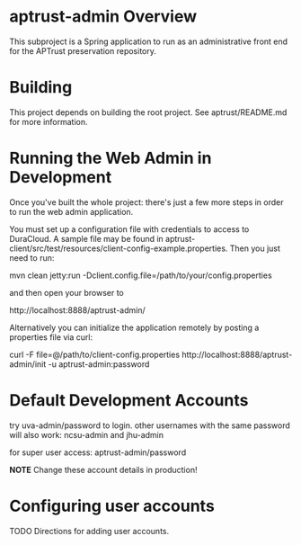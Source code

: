 aptrust-admin Overview
======================

This subproject is a Spring application to run as an administrative front end for the APTrust
preservation repository.

Building
========

This project depends on building the root project. See aptrust/README.md for more information.

Running the Web Admin in Development
====================================

Once you've built the whole project: there's just a few more steps in order to run the web admin application.

You must set up a configuration file with credentials to access to DuraCloud.  A sample file may be found in aptrust-client/src/test/resources/client-config-example.properties.  Then you just need to run:

  mvn clean jetty:run -Dclient.config.file=/path/to/your/config.properties

and then open your browser to 

  http://localhost:8888/aptrust-admin/

Alternatively you can initialize the application remotely by posting a properties file via curl: 

curl -F file=@/path/to/client-config.properties http://localhost:8888/aptrust-admin/init -u aptrust-admin:password


Default Development Accounts
============================

try uva-admin/password  to login.
other usernames with the same password will also work: 
ncsu-admin and jhu-admin

for super user access:   aptrust-admin/password

**NOTE** Change these account details in production!

Configuring user accounts
=========================

TODO Directions for adding user accounts.
